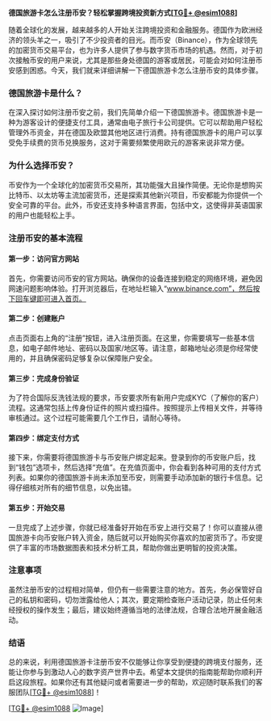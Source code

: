 **德国旅游卡怎么注册币安？轻松掌握跨境投资新方式[[TG💪+ @esim1088](https://t.me/s/esim1088)]**

随着全球化的发展，越来越多的人开始关注跨境投资和金融服务。德国作为欧洲经济的领头羊之一，吸引了不少投资者的目光。而币安（Binance），作为全球领先的加密货币交易平台，也为许多人提供了参与数字货币市场的机遇。然而，对于初次接触币安的用户来说，尤其是那些身处德国的游客或居民，可能会对如何注册币安感到困惑。今天，我们就来详细讲解一下德国旅游卡怎么注册币安的具体步骤。

### 德国旅游卡是什么？

在深入探讨如何注册币安之前，我们先简单介绍一下德国旅游卡。德国旅游卡是一种为游客设计的便捷支付工具，通常由电子旅行卡公司提供。它可以帮助用户轻松管理外币资金，并在德国及欧盟其他地区进行消费。持有德国旅游卡的用户可以享受免手续费的货币兑换服务，这对于需要频繁使用欧元的游客来说非常方便。

### 为什么选择币安？

币安作为一个全球化的加密货币交易所，其功能强大且操作简便。无论你是想购买比特币、以太坊等主流加密货币，还是探索其他新兴项目，币安都能为你提供一个安全可靠的平台。此外，币安还支持多种语言界面，包括中文，这使得非英语国家的用户也能轻松上手。

### 注册币安的基本流程

#### 第一步：访问官方网站

首先，你需要访问币安的官方网站。确保你的设备连接到稳定的网络环境，避免因网速问题影响体验。打开浏览器后，在地址栏输入“www.binance.com”，然后按下回车键即可进入首页。

#### 第二步：创建账户

点击页面右上角的“注册”按钮，进入注册页面。在这里，你需要填写一些基本信息，如电子邮件地址、密码以及国家/地区等。请注意，邮箱地址必须是你经常使用的，并且确保密码足够复杂以保障账户安全。

#### 第三步：完成身份验证

为了符合国际反洗钱法规的要求，币安要求所有新用户完成KYC（了解你的客户）流程。这通常包括上传身份证件的照片或扫描件。按照提示上传相关文件，并等待审核通过。这个过程可能需要几个工作日，请耐心等待。

#### 第四步：绑定支付方式

接下来，你需要将德国旅游卡与币安账户绑定起来。登录到你的币安账户后，找到“钱包”选项卡，然后选择“充值”。在充值页面中，你会看到各种可用的支付方式列表。如果你的德国旅游卡尚未添加至币安，则需要手动添加新的银行卡信息。记得仔细核对所有的细节信息，以免出错。

#### 第五步：开始交易

一旦完成了上述步骤，你就已经准备好开始在币安上进行交易了！你可以直接从德国旅游卡向币安账户转入资金，随后就可以开始购买你喜欢的加密货币了。币安提供了丰富的市场数据图表和技术分析工具，帮助你做出更明智的投资决策。

### 注意事项

虽然注册币安的过程相对简单，但仍有一些需要注意的地方。首先，务必保管好自己的私钥和密码，切勿泄露给他人；其次，要定期检查账户活动记录，防止任何未经授权的操作发生；最后，建议始终遵循当地的法律法规，合理合法地开展金融活动。

### 结语

总的来说，利用德国旅游卡注册币安不仅能够让你享受到便捷的跨境支付服务，还能让你参与到激动人心的数字资产世界中去。希望本文提供的指南能帮助你顺利开启这段旅程。如果你还有其他疑问或者需要进一步的帮助，欢迎随时联系我们的客服团队[[TG💪+ @esim1088](https://t.me/s/esim1088)]！

[[TG💪+ @esim1088](https://t.me/s/esim1088) ![Image](https://i.postimg.cc/4NQfJmqS/Snipaste-2025-05-13-00-14-12.png)]